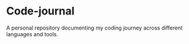 # Code-journal
A personal repository documenting my coding journey across different languages and tools.
